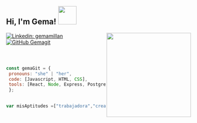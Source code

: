 
<h2> Hi, I'm Gema! <img src="https://media.giphy.com/media/mGcNjsfWAjY5AEZNw6/giphy.gif" width="50"></h2>
<img align='right' src="https://i.giphy.com/media/v1.Y2lkPTc5MGI3NjExeHc5eWc4Y3dmNzFoYXpyNXdyYXVqemtiemM3emRteDZjMGMxdzFkaCZlcD12MV9pbnRlcm5hbF9naWZfYnlfaWQmY3Q9Zw/12i72uuHXWrTNu/giphy.gif" width="230">

[![Linkedin: gemamillan](https://img.shields.io/badge/-gemamillan-blue?style=flat-square&logo=Linkedin&logoColor=white&link=https://www.linkedin.com/in/gema-millan-casado/)](https://www.linkedin.com/in/gema-mill%C3%A1n-casado-102615231/)
[![GitHub Gemagit](https://img.shields.io/github/followers/Gemagit?label=follow&style=social)](https://github.com/Gemagit)


 ```js



const gemaGit = {
  pronouns: "she" | "her",
  code: [Javascript, HTML, CSS],
  tools: [React, Node, Express, Postgre SQL, Mongo Db, Docker]
  };
  

var misAptitudes =["trabajadora","creativa","persuasiva","sociable","flexible"];

```





